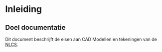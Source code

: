 # Inleiding

## Doel documentatie
Dit document beschrijft de eisen aan CAD Modellen en tekeningen van de <abbr title="Nederlandse CAD-standaard">NLCS</abbr>.


<div class="issue" data-number="151"></div>